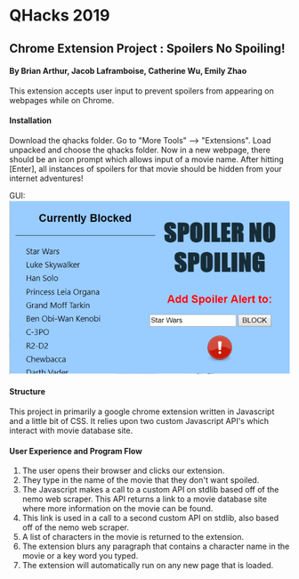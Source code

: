 # QHacks 2019
## Chrome Extension Project : Spoilers No Spoiling!
#### By Brian Arthur, Jacob Laframboise, Catherine Wu, Emily Zhao
This extension accepts user input to prevent spoilers from appearing on webpages while on Chrome.

#### Installation
Download the qhacks folder. Go to "More Tools" --> "Extensions". Load unpacked and choose the qhacks folder.
Now in a new webpage, there should be an icon prompt which allows input of a movie name. After hitting [Enter], 
all instances of spoilers for that movie should be hidden from your internet adventures!

GUI: ![Alt](res/GUI.PNG "The interface for the Chrome extension.")

#### Structure
This project in primarily a google chrome extension written in Javascript and a little bit of CSS. 
It relies upon two custom Javascript API's which interact with movie database site. 

#### User Experience and Program Flow
1. The user opens their browser and clicks our extension.
2. They type in the name of the movie that they don't want spoiled. 
3. The Javascript makes a call to a custom API on stdlib based off of the nemo web scraper.
This API returns a link to a movie database site where more information on the movie can be found. 
4. This link is used in a call to a second custom API on stdlib, also based off of the nemo web scraper.
5. A list of characters in the movie is returned to the extension.
6. The extension blurs any paragraph that contains a character name in the movie or a key word you typed. 
7. The extension will automatically run on any new page that is loaded. 
